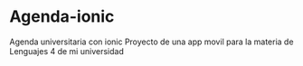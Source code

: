 # Agenda-ionic
Agenda universitaria con ionic
Proyecto de una app movil para la materia de Lenguajes 4 de mi universidad
